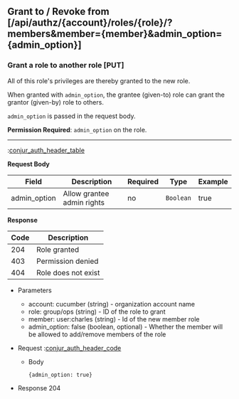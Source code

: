 ## Grant to / Revoke from [/api/authz/{account}/roles/{role}/?members&member={member}&admin_option={admin_option}]

### Grant a role to another role [PUT]

All of this role's privileges are thereby granted to the new role.

When granted with `admin_option`, the grantee (given-to) role can grant the grantor (given-by) role to others.

`admin_option` is passed in the request body.

**Permission Required**: `admin_option` on the role.

---

:[conjur_auth_header_table](partials/conjur_auth_header_table.md)

**Request Body**

|Field|Description|Required|Type|Example|
|-----|-----------|----|--------|-------|
|admin_option|Allow grantee admin rights|no|`Boolean`|true|

**Response**

|Code|Description|
|----|-----------|
|204|Role granted|
|403|Permission denied|
|404|Role does not exist|

+ Parameters
    + account: cucumber (string) - organization account name
    + role: group/ops (string) - ID of the role to grant
    + member: user:charles (string) - Id of the new member role
    + admin_option: false (boolean, optional) - Whether the member will be allowed to add/remove members of the role

+ Request
    :[conjur_auth_header_code](partials/conjur_auth_header_code.md)

    + Body

        ```
        {admin_option: true}
        ```

+ Response 204
